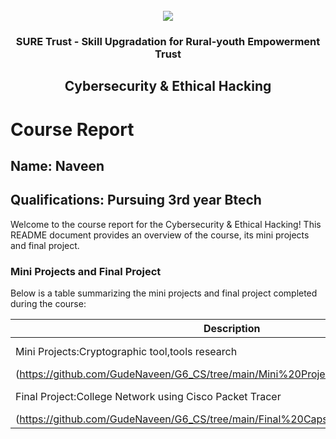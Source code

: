 <!-- PROJECT LOGO -->
<br />

<div align="center">
   <img src='https://user-images.githubusercontent.com/73131499/166115643-d3187f47-d38f-41b2-ae42-5ecbbc60de14.png' />


<h3 align="center">SURE Trust - Skill Upgradation for Rural-youth Empowerment Trust</h3>
  <h2>Cybersecurity & Ethical Hacking</h2>
</div>

# Course Report

## Name: Naveen

## Qualifications: Pursuing 3rd year Btech

Welcome to the course report for the Cybersecurity & Ethical Hacking! This README document provides an overview of the course, its mini projects and final project.

### Mini Projects and Final Project

Below is a table summarizing the mini projects and final project completed during the course:

| Description                               | Link                                    |
|-------------------------------------------|-----------------------------------------|
| Mini Projects:Cryptographic tool,tools research | [Click here]
(https://github.com/GudeNaveen/G6_CS/tree/main/Mini%20Projects/Naveen)                         |
| Final Project:College Network using Cisco Packet Tracer     | [Click here]
(https://github.com/GudeNaveen/G6_CS/tree/main/Final%20Capstone%20Project/Naveen)                         |
